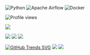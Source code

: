 ![Python](https://img.shields.io/badge/python-3670A0?style=for-the-badge&logo=python&logoColor=ffdd54)
![Apache Airflow](https://img.shields.io/badge/Apache%20Airflow-017CEE?style=for-the-badge&logo=Apache%20Airflow&logoColor=white)
![Docker](https://img.shields.io/badge/docker-%230db7ed.svg?style=for-the-badge&logo=docker&logoColor=white)

![Profile views](https://gpvc.arturio.dev/Lee2532)

![](http://github-profile-summary-cards.vercel.app/api/cards/profile-details?username=Lee2532&theme=default)

![](http://github-profile-summary-cards.vercel.app/api/cards/stats?username=Lee2532&theme=default)
![](http://github-profile-summary-cards.vercel.app/api/cards/productive-time?username=Lee2532&theme=default&utcOffset=8)
![](https://github-readme-streak-stats.herokuapp.com/?user=Lee2532&hide_border=true&card_width=338&theme=dark)

[![GitHub Trends SVG](https://api.githubtrends.io/user/svg/Lee2532/langs)](https://githubtrends.io)
![](http://github-profile-summary-cards.vercel.app/api/cards/repos-per-language?username=Lee2532&theme=default)
![](http://github-profile-summary-cards.vercel.app/api/cards/most-commit-language?username=Lee2532&theme=default)



